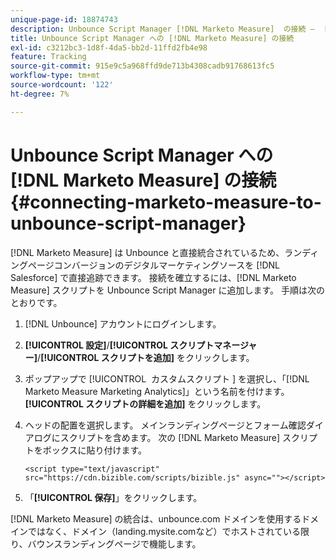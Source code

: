 ```yaml
---
unique-page-id: 18874743
description: Unbounce Script Manager [!DNL Marketo Measure]  の接続 –  [!DNL Marketo Measure]
title: Unbounce Script Manager への [!DNL Marketo Measure] の接続
exl-id: c3212bc3-1d8f-4da5-bb2d-11ffd2fb4e98
feature: Tracking
source-git-commit: 915e9c5a968ffd9de713b4308cadb91768613fc5
workflow-type: tm+mt
source-wordcount: '122'
ht-degree: 7%

---
```


# Unbounce Script Manager への [!DNL Marketo Measure] の接続 {#connecting-marketo-measure-to-unbounce-script-manager}

[!DNL Marketo Measure] は Unbounce と直接統合されているため、ランディングページコンバージョンのデジタルマーケティングソースを [!DNL Salesforce] で直接追跡できます。 接続を確立するには、[!DNL Marketo Measure] スクリプトを Unbounce Script Manager に追加します。 手順は次のとおりです。

1. [!DNL Unbounce] アカウントにログインします。
1. **[!UICONTROL 設定]**/**[!UICONTROL スクリプトマネージャー]**/**[!UICONTROL スクリプトを追加]** をクリックします。
1. ポップアップで [!UICONTROL &#x200B; カスタムスクリプト &#x200B;] を選択し、「[!DNL Marketo Measure Marketing Analytics]」という名前を付けます。 **[!UICONTROL スクリプトの詳細を追加]** をクリックします。
1. ヘッドの配置を選択します。 メインランディングページとフォーム確認ダイアログにスクリプトを含めます。 次の [!DNL Marketo Measure] スクリプトをボックスに貼り付けます。

   `<script type="text/javascript" src="https://cdn.bizible.com/scripts/bizible.js" async=""></script>`

1. 「**[!UICONTROL 保存]**」をクリックします。

[!DNL Marketo Measure] の統合は、unbounce.com ドメインを使用するドメインではなく、ドメイン（landing.mysite.comなど）でホストされている限り、バウンスランディングページで機能します。
